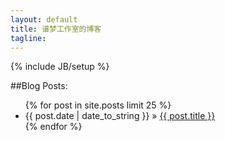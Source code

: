```yaml
---
layout: default
title: 谱梦工作室的博客
tagline:
---
```

{% include JB/setup %}

##Blog Posts:
<ul class="posts">
  {% for post in site.posts limit 25 %}
    <li><span>{{ post.date | date_to_string }}</span> &raquo; <a href="{{ BASE_PATH }}{{ post.url }}">{{ post.title }}</a></li>
  {% endfor %}
</ul>
